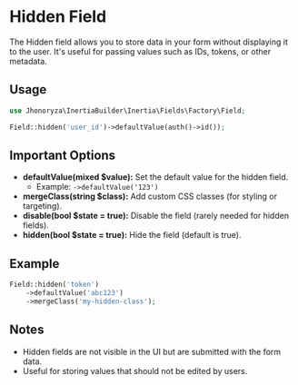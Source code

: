 # Hidden Field

The Hidden field allows you to store data in your form without displaying it to the user. It's useful for passing values such as IDs, tokens, or other metadata.

## Usage

```php
use Jhonoryza\InertiaBuilder\Inertia\Fields\Factory\Field;

Field::hidden('user_id')->defaultValue(auth()->id());
```

## Important Options

- **defaultValue(mixed $value):** Set the default value for the hidden field.
  - Example: `->defaultValue('123')`
- **mergeClass(string $class):** Add custom CSS classes (for styling or targeting).
- **disable(bool $state = true):** Disable the field (rarely needed for hidden fields).
- **hidden(bool $state = true):** Hide the field (default is true).

## Example

```php
Field::hidden('token')
    ->defaultValue('abc123')
    ->mergeClass('my-hidden-class');
```

## Notes

- Hidden fields are not visible in the UI but are submitted with the form data.
- Useful for storing values that should not be edited by users.
